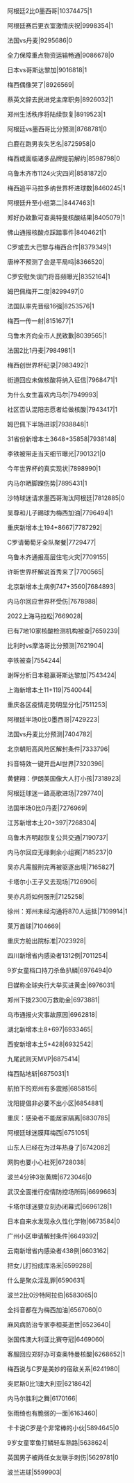 阿根廷2比0墨西哥|10374475|1

阿根廷赛后更衣室激情庆祝|9998354|1

法国vs丹麦|9295686|0

全力保障重点物资运输畅通|9086678|0

日本vs哥斯达黎加|9016818|1

梅西偶像哭了|8926569|

蔡英文辞去民进党主席职务|8926032|1

郑州生活秩序将陆续恢复|8919523|1

阿根廷vs墨西哥比分预测|8768781|0

白鹿在跑男丧失艺名|8725958|0

梅西或面临诸多品牌提前解约|8598798|0

乌鲁木齐市1124火灾四问|8581872|0

梅西追平马拉多纳世界杯进球数|8460245|1

阿根廷升至小组第二|8447463|1

郑好办致歉可查奥特曼核酸结果|8405079|1

佛山通报核酸点踩踏事件|8404621|1

C罗或去大巴黎与梅西合作|8379349|1

唐梓不预测了会是平局吗|8366520|

C罗安慰失误门将音频曝光|8352164|1

姆巴佩梅开二度|8299497|0

法国队率先晋级16强|8253576|1

梅西一传一射|8151677|1

乌鲁木齐向全市人民致歉|8039565|1

法国2比1丹麦|7984981|1

梅西创世界杯纪录|7983492|1

街道回应未做核酸将纳入征信|7968471|1

为什么女生喜欢内马尔|7949993|

社区否认混阳志愿者给做核酸|7943417|1

姆巴佩下半场进球|7938848|1

31省份新增本土3648+35858|7938148|

李铁被带走当天细节曝光|7901321|0

今年世界杯的真实现状|7898990|1

内马尔晒脚踝伤势|7895431|1

沙特球迷请求墨西哥淘汰阿根廷|7812885|0

吴尊和儿子踢球为梅西加油|7796494|1

重庆新增本土194+8667|7787292|

C罗请葡萄牙全队聚餐|7729477|

乌鲁木齐通报高层住宅火灾|7709155|

许昕世界杯解说首秀来了|7700565|

北京新增本土病例747+3560|7684893|

内马尔回应世界杯受伤|7678988|

2022上海马拉松|7669028|

已有7地10家核酸检测机构被查|7659239|

比利时vs摩洛哥比分预测|7621904|

李铁被查|7554244|

谢晖分析日本稳赢哥斯达黎加|7543424|

上海新增本土11+119|7540044|

重庆各区疫情走势明显分化|7511253|

阿根廷半场0比0墨西哥|7429223|

法国vs丹麦比分预测|7404782|

北京朝阳高风险区解封条件|7333796|

抖音特效一键开启AI世界|7320396|

黄健翔：伊朗美国像大人打小孩|7318923|

阿根廷球迷一路高歌进场|7297740|

法国半场0比0丹麦|7276969|

江苏新增本土20+397|7268304|

乌鲁木齐明起恢复公共交通|7190737|

内马尔回应无缘剩余小组赛|7185237|0

吴亦凡需服刑完再被驱逐出境|7165827|

卡塔尔小王子又去现场|7126906|

吴亦凡将如何服刑|7125258|

徐州：郑州未经沟通将870人运抵|7109914|1

莱万首球|7104669|

重庆方舱出院标准|7023928|

四川新增省内感染者1312例|7011254|

9岁女童档口持刀杀鱼扒鳞|6976494|0

日媒称全球央行大举买进黄金|6976031|

郑州下拨2300万救助金|6973881|

乌市通报火灾事故原因|6962818|

湖北新增本土8+697|6933465|

西安新增本土5+428|6932542|

九尾武则天MVP|6875414|

梅西贴地斩|6875031|1

航拍下的郑州有多震撼|6858156|

沈阳提倡非必要不出小区|6854881|

重庆：感染者不能居家隔离|6830785|

阿根廷球迷膜拜梅西|6751051|

山东人已经在为过年热身了|6742082|

网购也要小心社死|6728038|

波兰4分钟3张黄牌|6723046|0

武汉全面推行疫情防控场所码|6699663|

卡塔尔球迷要立刻办闭幕式|6696128|1

日本自来水发现永久性化学物|6673584|0

广州小区申请解封条件|6649392|

云南新增省内感染者438例|6603162|

把女儿打扮成库洛米|6599288|

什么是聚众淫乱罪|6590631|

波兰2比0沙特阿拉伯|6583065|0

全抖音都在为梅西加油|6567060|0

麻风病防治专家李桓英逝世|6523640|

张国伟澳大利亚比赛夺冠|6469060|

客服回应郑好办可查奥特曼核酸|6268652|1

梅西说与C罗是美妙的宿敌关系|6241980|

突尼斯0比1澳大利亚|6218642|

内马尔胜利之舞|6170166|

张雨绮也有脆弱的一面|6163460|

卡卡说C罗是个非常棒的小伙|5894645|0

9岁女童宰鱼打鳞轻车熟路|5638624|

英国男子被两任女友联手刺伤|5629781|0

波兰进球|5599903|

